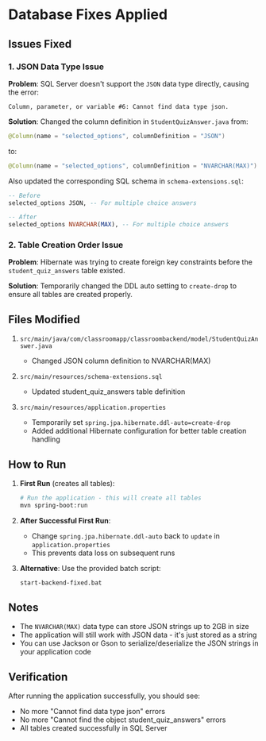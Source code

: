 # Database Fixes Applied

## Issues Fixed

### 1. JSON Data Type Issue
**Problem**: SQL Server doesn't support the `JSON` data type directly, causing the error:
```
Column, parameter, or variable #6: Cannot find data type json.
```

**Solution**: Changed the column definition in `StudentQuizAnswer.java` from:
```java
@Column(name = "selected_options", columnDefinition = "JSON")
```
to:
```java
@Column(name = "selected_options", columnDefinition = "NVARCHAR(MAX)")
```

Also updated the corresponding SQL schema in `schema-extensions.sql`:
```sql
-- Before
selected_options JSON, -- For multiple choice answers

-- After  
selected_options NVARCHAR(MAX), -- For multiple choice answers
```

### 2. Table Creation Order Issue
**Problem**: Hibernate was trying to create foreign key constraints before the `student_quiz_answers` table existed.

**Solution**: Temporarily changed the DDL auto setting to `create-drop` to ensure all tables are created properly.

## Files Modified

1. `src/main/java/com/classroomapp/classroombackend/model/StudentQuizAnswer.java`
   - Changed JSON column definition to NVARCHAR(MAX)

2. `src/main/resources/schema-extensions.sql`
   - Updated student_quiz_answers table definition

3. `src/main/resources/application.properties`
   - Temporarily set `spring.jpa.hibernate.ddl-auto=create-drop`
   - Added additional Hibernate configuration for better table creation handling

## How to Run

1. **First Run** (creates all tables):
   ```bash
   # Run the application - this will create all tables
   mvn spring-boot:run
   ```

2. **After Successful First Run**:
   - Change `spring.jpa.hibernate.ddl-auto` back to `update` in `application.properties`
   - This prevents data loss on subsequent runs

3. **Alternative**: Use the provided batch script:
   ```bash
   start-backend-fixed.bat
   ```

## Notes

- The `NVARCHAR(MAX)` data type can store JSON strings up to 2GB in size
- The application will still work with JSON data - it's just stored as a string
- You can use Jackson or Gson to serialize/deserialize the JSON strings in your application code

## Verification

After running the application successfully, you should see:
- No more "Cannot find data type json" errors
- No more "Cannot find the object student_quiz_answers" errors
- All tables created successfully in SQL Server 